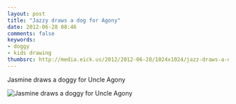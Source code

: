 ```yaml
---
layout: post
title: "Jazzy draws a dog for Agony"
date: 2012-06-28 08:46
comments: false
keywords: 
- doggy
- kids drawing
thumbsrc: http://media.eick.us/2012/2012-06-28/1024x1024/jazz-draws-a-dog-for-agony.JPG
---
```

Jasmine draws a doggy for Uncle Agony

![Jasmine draws a doggy for Uncle Agony](http://media.eick.us/media/photographs/2012/2012-06-28/jazz-draws-a-dog-for-agony.JPG)

